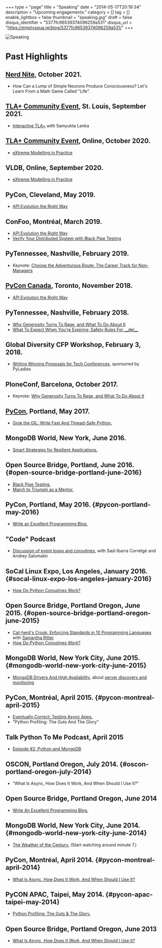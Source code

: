 +++
type = "page"
title = "Speaking"
date = "2014-05-17T20:19:34"
description = "Upcoming engagements."
category = []
tag = []
enable_lightbox = false
thumbnail = "speaking.jpg"
draft = false
disqus_identifier = "5377fc96539374096259a531"
disqus_url = "https://emptysqua.re/blog/5377fc96539374096259a531/"
+++

![Speaking](speaking.jpg "Speaking")
<!--
# Dharma Talks

I regularly [speak at the Village Zendo about Zen Buddhism](https://villagezendo.org/calendar). You can:

-   [Listen to my talks and read transcripts here](/tag/dharmatalk/)
-   [Subscribe to my podcast in
    iTunes](https://itunes.apple.com/us/podcast/a.-jesse-jiryu-daviss-dharma/id982925865?mt=2)
-   Podcast feed URL: `http://emptysquare.libsyn.com/rss`

# Upcoming

-->

# Past Highlights

## [Nerd Nite](https://nyc.nerdnite.com/), October 2021.

- How Can a Lump of Simple Neurons Produce Consciousness? Let's Learn From a Math Game Called "Life".

## [TLA+ Community Event](http://conf.tlapl.us/2021/), St. Louis, September 2021.

- [Interactive TLA+](/interactive-tla-plus/) with Samyukta Lanka

## [TLA+ Community Event](http://conf.tlapl.us/2020/), Online, October 2020.

- [eXtreme Modelling in Practice](http://www.vldb.org/pvldb/vol13/p1346-davis.pdf)

## VLDB, Online, September 2020.

- [eXtreme Modelling in Practice](http://www.vldb.org/pvldb/vol13/p1346-davis.pdf)

## PyCon, Cleveland, May 2019.

- [API Evolution the Right Way](https://www.youtube.com/watch?v=dqDnB6jKzcE)

## ConFoo, Montr&eacute;al, March 2019.

- [API Evolution the Right Way](/api-evolution-the-right-way/)
- [Verify Your Distributed System with Black Pipe Testing](https://confoo.ca/en/yul2019/session/verify-your-distributed-system-with-black-pipe-testing)

## PyTennessee, Nashville, February 2019.

- Keynote: [Choose the Adventurous Route: The Career Track for Non-Managers](/choosing-the-adventurous-route-video/)

## [PyCon Canada](https://2018.pycon.ca/), Toronto, November 2018.

- [API Evolution the Right Way](/api-evolution-pycon-canada-video/)

## PyTennessee, Nashville, February 2018.

- [Why Generosity Turns To Rage, and What To Do About It](https://www.pytennessee.org/schedule/presentation/175/)
- [What To Expect When You're Expiring: Safety Rules For \_\_del\_\_](https://www.pytennessee.org/schedule/presentation/159/)

## Global Diversity CFP Workshop, February 3, 2018.

- [Writing Winning Proposals for Tech Conferences](https://www.youtube.com/watch?v=KAzChb4MYCg&feature=youtu.be&t=4m6s), sponsored by PyLadies

## PloneConf, Barcelona, October 2017.

-  Keynote: [Why Generosity Turns To Rage, and What To Do About It](/keynote-why-generosity-turns-to-rage)

## [PyCon](https://us.pycon.org/), Portland, May 2017.

-   [Grok the GIL: Write Fast And Thread-Safe Python.](/pycon-video-grok-the-gil/)

## MongoDB World, New York, June 2016.

-   [Smart Strategies for Resilient
    Applications.](/how-to-write-resilient-mongodb-applications)

## Open Source Bridge, Portland, June 2016. {#open-source-bridge-portland-june-2016}

-   [Black Pipe
    Testing.](https://emptysqua.re/blog/black-pipe-testing-series/)
-   [March to Triumph as a
    Mentor.](https://emptysqua.re/blog/mentoring/)

## PyCon, Portland, May 2016. {#pycon-portland-may-2016}

-   [Write an Excellent Programming
    Blog.](/write-an-excellent-blog-pycon-2016/)

## "Code" Podcast

-   [Discussion of event loops and
    coroutines](https://soundcloud.com/podcastcode/3-concurrency-event-loop-coroutines),
    with Saúl Ibarra Corretgé and Andrey Salomatin

## SoCal Linux Expo, Los Angeles, January 2016. {#socal-linux-expo-los-angeles-january-2016}

-   [How Do Python Coroutines Work?](/scale14x-coroutines-talk/)

## Open Source Bridge, Portland Oregon, June 2015. {#open-source-bridge-portland-oregon-june-2015}

-   [Cat-herd's Crook: Enforcing Standards in 10 Programming
    Languages](https://youtu.be/OBjU_xYtPmA) with [Samantha
    Ritter](https://twitter.com/samwhocodes)
-   [How Do Python Coroutines Work?](https://youtu.be/GSk0tIjDT10)

## MongoDB World, New York City, June 2015. {#mongodb-world-new-york-city-june-2015}

-   [MongoDB Drivers And High
    Availability](https://www.mongodb.com/presentations/mongodb-drivers-and-high-availability-deep-dive),
    about [server discovery and
    monitoring](/server-discovery-and-monitoring-in-pymongo-perl-and-c/)

## PyCon, Montréal, April 2015. {#pycon-montreal-april-2015}

-   [Eventually Correct: Testing Async
    Apps.](/pycon-video-eventually-correct-async-testing/)
-   "Python Profiling: The Guts And The Glory"

## Talk Python To Me Podcast, April 2015

-   [Episode \#2: Python and
    MongoDB](https://talkpython.fm/episodes/show/2/python-and-mongodb)

## OSCON, Portland Oregon, July 2014. {#oscon-portland-oregon-july-2014}

-   "What Is Async, How Does It Work, And When Should I Use It?"

## Open Source Bridge, Portland Oregon, June 2014

-   [Write An Excellent Programming
    Blog.](/write-an-excellent-programming-blog/)

## MongoDB World, New York City, June 2014. {#mongodb-world-new-york-city-june-2014}

-   [The Weather of the
    Century.](https://www.mongodb.com/presentations/weather-century-part-3-visualization)
    (Start watching around minute 7.)

## PyCon, Montréal, April 2014. {#pycon-montreal-april-2014}

-   [What Is Async, How Does It Work, And When Should I Use
    It?](/pycon-2014-video-what-is-async/)

## PyCON APAC, Taipei, May 2014. {#pycon-apac-taipei-may-2014}

-   [Python Profiling: The Guts & The
    Glory.](https://www.youtube.com/watch?v=BOKcZjI5zME)

## Open Source Bridge, Portland Oregon, June 2013

-   [What Is Async, How Does It Work, And When Should I Use
    It?](https://youtu.be/yCIicDdFYp4)

